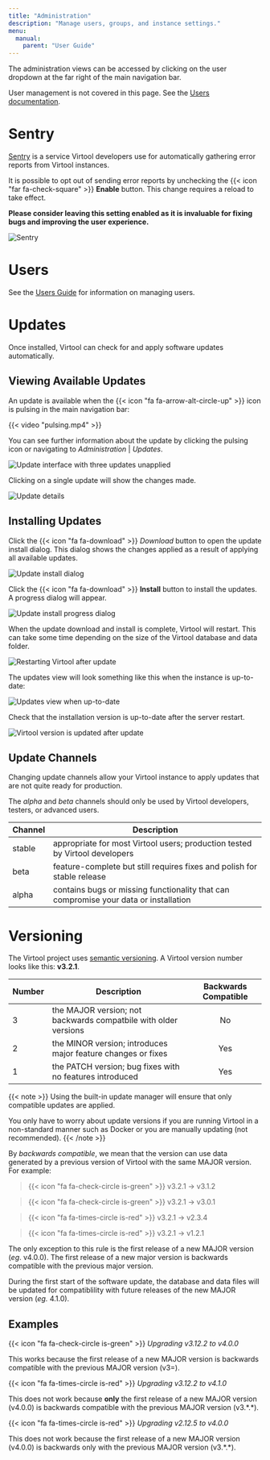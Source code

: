```yaml
---
title: "Administration"
description: "Manage users, groups, and instance settings."
menu:
  manual:
    parent: "User Guide"
---
```


The administration views can be accessed by clicking on the user dropdown at the far right of the main navigation bar.

User management is not covered in this page. See the [Users documentation](/docs/manual/ug_users).

# Sentry

[Sentry](https://sentry.io) is a service Virtool developers use for automatically gathering error reports from Virtool instances.

It is possible to opt out of sending error reports by unchecking the {{< icon "far fa-check-square" >}} **Enable** button. This change requires a reload to take effect.

**Please consider leaving this setting enabled as it is invaluable for fixing bugs and improving the user experience.**

![Sentry](sentry.png)

# Users

See the [Users Guide](/docs/manual/ug_users) for information on managing users.

# Updates

Once installed, Virtool can check for and apply software updates automatically.

## Viewing Available Updates

An update is available when the {{< icon "fa fa-arrow-alt-circle-up" >}} icon is pulsing in the main navigation bar:

{{< video "pulsing.mp4" >}}

You can see further information about the update by clicking the pulsing icon or navigating to _Administration_ | _Updates_.

![Update interface with three updates unapplied](updates_unapplied.png)

Clicking on a single update will show the changes made.

![Update details](updates_detail.png)

## Installing Updates

Click the {{< icon "fa fa-download" >}} _Download_ button to open the update install dialog. This dialog shows the changes applied as a result of applying all available updates.

![Update install dialog](updates_install_dialog.png)

Click the {{< icon "fa fa-download" >}} **Install** button to install the updates. A progress dialog will appear.

![Update install progress dialog](updates_installing.png)

When the update download and install is complete, Virtool will restart. This can take some time depending on the size of the Virtool database and data folder.

![Restarting Virtool after update](updates_restarting.png)

The updates view will look something like this when the instance is up-to-date:

![Updates view when up-to-date](updates-current.png)

Check that the installation version is up-to-date after the server restart.

![Virtool version is updated after update](updates_version.png)

## Update Channels

Changing update channels allow your Virtool instance to apply updates that are not quite ready for production.

The _alpha_ and _beta_ channels should only be used by Virtool developers, testers, or advanced users.

| Channel | Description                                                                          |
| ------- | ------------------------------------------------------------------------------------ |
| stable  | appropriate for most Virtool users; production tested by Virtool developers          |
| beta    | feature-complete but still requires fixes and polish for stable release              |
| alpha   | contains bugs or missing functionality that can compromise your data or installation |

# Versioning

The Virtool project uses [semantic versioning](https://semver.org/). A Virtool version number looks like this: **v3.2.1**.

| Number | Description                                                     | Backwards Compatible |
| ------ | --------------------------------------------------------------- | :------------------: |
| 3      | the MAJOR version; not backwards compatbile with older versions |          No          |
| 2      | the MINOR version; introduces major feature changes or fixes    |         Yes          |
| 1      | the PATCH version; bug fixes with no features introduced        |         Yes          |

{{< note >}}
Using the built-in update manager will ensure that only compatible updates are applied.

You only have to worry about update versions if you are running Virtool in a non-standard manner such as Docker or you are manually updating (not recommended).
{{< /note >}}

By _backwards compatible_, we mean that the version can use data generated by a previous version of Virtool with the same MAJOR version. For example:

> {{< icon "fa fa-check-circle is-green" >}} v3.2.1 → v3.1.2

> {{< icon "fa fa-check-circle is-green" >}} v3.2.1 → v3.0.1

> {{< icon "fa fa-times-circle is-red" >}} v3.2.1 → v2.3.4

> {{< icon "fa fa-times-circle is-red" >}} v3.2.1 → v1.2.1

The only exception to this rule is the first release of a new MAJOR version (_eg_. v4.0.0). The first release of a new major version is backwards compatible with the previous major version.

During the first start of the software update, the database and data files will be updated for compatiblility with future releases of the new MAJOR version (_eg._ 4.1.0).

## Examples

{{< icon "fa fa-check-circle is-green" >}} _Upgrading v3.12.2 to v4.0.0_

This works because the first release of a new MAJOR version is backwards compatible with the previous MAJOR version (v3=).

{{< icon "fa fa-times-circle is-red" >}} _Upgrading v3.12.2 to v4.1.0_

This does not work because **only** the first release of a new MAJOR version (v4.0.0) is backwards compatible with the previous MAJOR version (v3.\*.\*).

{{< icon "fa fa-times-circle is-red" >}} _Upgrading v2.12.5 to v4.0.0_

This does not work because the first release of a new MAJOR version (v4.0.0) is backwards only with the previous MAJOR version (v3.\*.\*).

